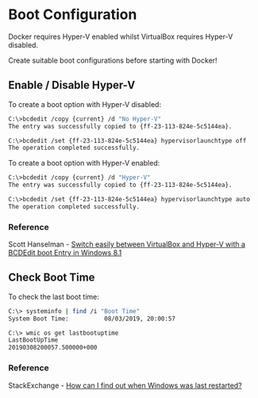 # Boot Configuration

Docker requires Hyper-V enabled whilst VirtualBox requires Hyper-V disabled.

Create suitable boot configurations before starting with Docker!



## Enable / Disable Hyper-V

To create a boot option with Hyper-V disabled:

```sh
C:\>bcdedit /copy {current} /d "No Hyper-V" 
The entry was successfully copied to {ff-23-113-824e-5c5144ea}. 

C:\>bcdedit /set {ff-23-113-824e-5c5144ea} hypervisorlaunchtype off 
The operation completed successfully.
```

To create a boot option with Hyper-V enabled:

```sh
C:\>bcdedit /copy {current} /d "Hyper-V" 
The entry was successfully copied to {ff-23-113-824e-5c5144ea}. 

C:\>bcdedit /set {ff-23-113-824e-5c5144ea} hypervisorlaunchtype auto 
The operation completed successfully.
```

### Reference

Scott Hanselman - [Switch easily between VirtualBox and Hyper-V with a BCDEdit boot Entry in Windows 8.1](http://www.hanselman.com/blog/SwitchEasilyBetweenVirtualBoxAndHyperVWithABCDEditBootEntryInWindows81.aspx)



## Check Boot Time

To check the last boot time:

```sh
C:\> systeminfo | find /i "Boot Time"
System Boot Time:          08/03/2019, 20:00:57

C:\> wmic os get lastbootuptime
LastBootUpTime
20190308200057.500000+000
```

### Reference

StackExchange - [How can I find out when Windows was last restarted?](https://superuser.com/questions/523726/how-can-i-find-out-when-windows-was-last-restarted)
